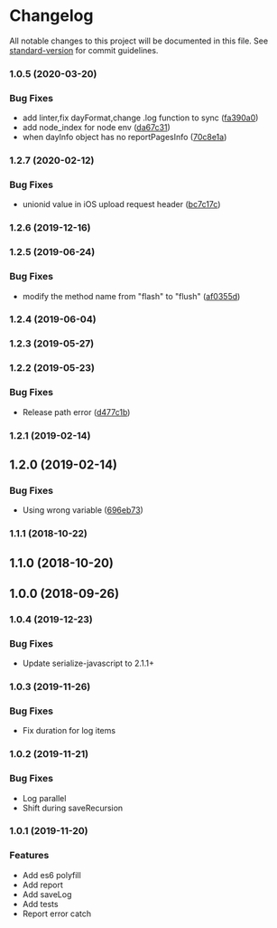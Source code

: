 # Changelog

All notable changes to this project will be documented in this file. See [standard-version](https://github.com/conventional-changelog/standard-version) for commit guidelines.

### 1.0.5 (2020-03-20)


### Bug Fixes

* add linter,fix dayFormat,change .log function to sync ([fa390a0](https://github.com/Meituan-Dianping/Logan//commit/fa390a0f2d1dcbb251d014af5231481c21d99657))
* add node_index for node env ([da67c31](https://github.com/Meituan-Dianping/Logan/commit/da67c31217149548099a2cb205a59c1891c00223))
* when dayInfo object has no reportPagesInfo ([70c8e1a](https://github.com/Meituan-Dianping/Logan/commit/70c8e1aa1f590c67114935d0008e141aa8e6d6dd))

### 1.2.7 (2020-02-12)


### Bug Fixes

*  unionid value in iOS upload request header ([bc7c17c](https://github.com/Meituan-Dianping/Logan/commit/bc7c17c3e96255ebdc1891f2bf8574f8b6ef33bf))

### 1.2.6 (2019-12-16)

### 1.2.5 (2019-06-24)


### Bug Fixes

* modify the method name from "flash" to "flush" ([af0355d](https://github.com/Meituan-Dianping/Logan/commit/af0355da37abe91e208ab874457fb6b1019314ab))

### 1.2.4 (2019-06-04)

### 1.2.3 (2019-05-27)

### 1.2.2 (2019-05-23)


### Bug Fixes

* Release path error ([d477c1b](https://github.com/Meituan-Dianping/Logan/commit/d477c1b2136e884093e32f4a5e0d3800e2183c18))

### 1.2.1 (2019-02-14)

## 1.2.0 (2019-02-14)


### Bug Fixes

* Using wrong variable ([696eb73](https://github.com/Meituan-Dianping/Logan/commit/696eb7340d2cf907f608e4ee30aedf4b6a1cc047))

### 1.1.1 (2018-10-22)

## 1.1.0 (2018-10-20)

## 1.0.0 (2018-09-26)

### 1.0.4 (2019-12-23)


### Bug Fixes

* Update serialize-javascript to 2.1.1+

### 1.0.3 (2019-11-26)

### Bug Fixes

* Fix duration for log items


### 1.0.2 (2019-11-21)

### Bug Fixes

* Log parallel
* Shift during saveRecursion


### 1.0.1 (2019-11-20)

### Features

* Add es6 polyfill
* Add report
* Add saveLog
* Add tests
* Report error catch
